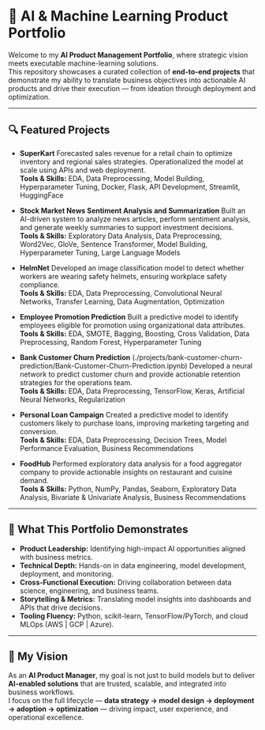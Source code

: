 # 🧠 AI & Machine Learning Product Portfolio

Welcome to my **AI Product Management Portfolio**, where strategic vision meets executable machine-learning solutions.  
This repository showcases a curated collection of **end-to-end projects** that demonstrate my ability to translate business objectives into actionable AI products and drive their execution — from ideation through deployment and optimization.

---

## 🔍 Featured Projects

- **SuperKart**
  Forecasted sales revenue for a retail chain to optimize inventory and regional sales strategies. Operationalized the model at scale using APIs and web deployment.  
  **Tools & Skills:** EDA, Data Preprocessing, Model Building, Hyperparameter Tuning, Docker, Flask, API Development, Streamlit, HuggingFace

- **Stock Market News Sentiment Analysis and Summarization**
  Built an AI-driven system to analyze news articles, perform sentiment analysis, and generate weekly summaries to support investment decisions.  
  **Tools & Skills:** Exploratory Data Analysis, Data Preprocessing, Word2Vec, GloVe, Sentence Transformer, Model Building, Hyperparameter Tuning, Large Language Models

- **HelmNet** 
  Developed an image classification model to detect whether workers are wearing safety helmets, ensuring workplace safety compliance.  
  **Tools & Skills:** EDA, Data Preprocessing, Convolutional Neural Networks, Transfer Learning, Data Augmentation, Optimization

- **Employee Promotion Prediction** 
  Built a predictive model to identify employees eligible for promotion using organizational data attributes.  
  **Tools & Skills:** EDA, SMOTE, Bagging, Boosting, Cross Validation, Data Preprocessing, Random Forest, Hyperparameter Tuning

- **Bank Customer Churn Prediction**   (./projects/bank-customer-churn-prediction/Bank-Customer-Churn-Prediction.ipynb)
  Developed a neural network to predict customer churn and provide actionable retention strategies for the operations team.  
  **Tools & Skills:** EDA, Data Preprocessing, TensorFlow, Keras, Artificial Neural Networks, Regularization

- **Personal Loan Campaign**
  Created a predictive model to identify customers likely to purchase loans, improving marketing targeting and conversion.  
  **Tools & Skills:** EDA, Data Preprocessing, Decision Trees, Model Performance Evaluation, Business Recommendations

- **FoodHub** 
  Performed exploratory data analysis for a food aggregator company to provide actionable insights on restaurant and cuisine demand.  
  **Tools & Skills:** Python, NumPy, Pandas, Seaborn, Exploratory Data Analysis, Bivariate & Univariate Analysis, Business Recommendations


---

## 🚀 What This Portfolio Demonstrates

- **Product Leadership:** Identifying high-impact AI opportunities aligned with business metrics.  
- **Technical Depth:** Hands-on in data engineering, model development, deployment, and monitoring.  
- **Cross-Functional Execution:** Driving collaboration between data science, engineering, and business teams.  
- **Storytelling & Metrics:** Translating model insights into dashboards and APIs that drive decisions.  
- **Tooling Fluency:** Python, scikit-learn, TensorFlow/PyTorch, and cloud MLOps (AWS | GCP | Azure).

---

## 🧩 My Vision

As an **AI Product Manager**, my goal is not just to build models but to deliver **AI-enabled solutions** that are trusted, scalable, and integrated into business workflows.  
I focus on the full lifecycle — **data strategy → model design → deployment → adoption → optimization** — driving impact, user experience, and operational excellence.
